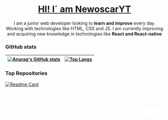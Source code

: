 <div align="center">
<a href="https://cosmoart.github.io">
  <h1> HI! I´ am NewoscarYT</h1>
  </a>
  <p>I am a junior web developer looking to <strong>learn and improve</strong> every day. Working
  with technologies like HTML, CSS and JS. I am currently improving and acquiring new knowledge in technologies like <strong>React and React-native</strong></p>
</div>

### GitHub stats

<div align="center">
  
| [![Anurag's GitHub stats](https://github-readme-stats.vercel.app/api?username=NewoscarYT&show_icons=true&theme=github_dark)](https://github.com/anuraghazra/github-readme-stats) | [![Top Langs](https://github-readme-stats.vercel.app/api/top-langs/?username=NewoscarYT&&show_icons=true&theme=github_dark&layout=compact)](https://github.com/anuraghazra/github-readme-stats) |
| ------------- | ------------- |
  
</div>

### Top Repositories
  [![Readme Card](https://github-readme-stats.vercel.app/api/pin/?username=newoscaryt&repo=github-readme-stats)](https://github.com/newoscarYT/github-readme-stats)
<div align="center">
  
  
</div>

<br />
<br />
<br />

<a href="https://www.instagram.com/oscar_serrano_clemente/">
  <img align="right" alt="Instagram" width="22px" src="https://github.com/cosmoart/cosmoart/blob/main/assets/instagram.svg" />
</a>
<a href="https://discord.com/users/739421873816993835">
  <img align="right" alt="Discord" width="22px" src="https://github.com/cosmoart/cosmoart/blob/main/assets/discord.svg" />
</a>
<a href="mailto:newoscaryt@gmail.com">
  <img align="right" alt="Mail" width="22px"  height="27px" src="https://github.com/cosmoart/cosmoart/blob/main/assets/gmail.svg" />
</a>
